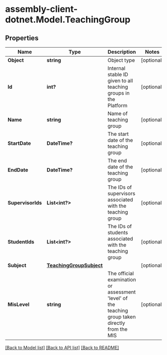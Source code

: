 # assembly-client-dotnet.Model.TeachingGroup
## Properties

Name | Type | Description | Notes
------------ | ------------- | ------------- | -------------
**Object** | **string** | Object type | [optional] 
**Id** | **int?** | Internal stable ID given to all teaching groups in the Platform | [optional] 
**Name** | **string** | Name of teaching group | [optional] 
**StartDate** | **DateTime?** | The start date of the teaching group | [optional] 
**EndDate** | **DateTime?** | The end date of the teaching group | [optional] 
**SupervisorIds** | **List&lt;int?&gt;** | The IDs of supervisors associated with the teaching group | [optional] 
**StudentIds** | **List&lt;int?&gt;** | The IDs of students associated with the teaching group | [optional] 
**Subject** | [**TeachingGroupSubject**](TeachingGroupSubject.md) |  | [optional] 
**MisLevel** | **string** | The official examination or assessment &#39;level&#39; of the teaching group taken directly from the MIS | [optional] 

[[Back to Model list]](../README.md#documentation-for-models) [[Back to API list]](../README.md#documentation-for-api-endpoints) [[Back to README]](../README.md)

